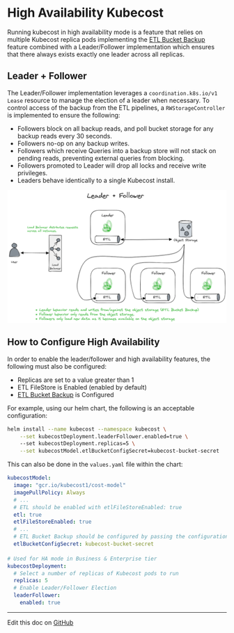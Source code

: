 High Availability Kubecost
==========================

Running kubecost in high availability mode is a feature that relies on multiple Kubecost replica pods implementing the [ETL Bucket Backup](https://raw.githubusercontent.com/kubecost/docs/main/etl-backup.md) feature combined with a Leader/Follower implementation which ensures that there always exists exactly one leader across all replicas. 

## Leader + Follower

The Leader/Follower implementation leverages a `coordination.k8s.io/v1` `Lease` resource to manage the election of a leader when necessary. To control access of the backup from the ETL pipelines, a `RWStorageController` is implemented to ensure the following: 
* Followers block on all backup reads, and poll bucket storage for any backup reads every 30 seconds.
* Followers no-op on any backup writes.
* Followers which receive Queries into a backup store will not stack on pending reads, preventing external queries from blocking.
* Followers promoted to Leader will drop all locks and receive write privileges.
* Leaders behave identically to a single Kubecost install. 

![Leader/Follower](https://raw.githubusercontent.com/kubecost/docs/main/images/leader-follower.png)

## How to Configure High Availability

In order to enable the leader/follower and high availability features, the following must also be configured:
* Replicas are set to a value greater than 1
* ETL FileStore is Enabled (enabled by default)
* [ETL Bucket Backup](https://raw.githubusercontent.com/kubecost/docs/main/etl-backup.md) is Configured

For example, using our helm chart, the following is an acceptable configuration:
```bash
helm install --name kubecost --namespace kubecost \
	--set kubecostDeployment.leaderFollower.enabled=true \ 
	--set kubecostDeployment.replicas=5 \
	--set kubecostModel.etlBucketConfigSecret=kubecost-bucket-secret
```

This can also be done in the `values.yaml` file within the chart: 
```yaml
kubecostModel:
  image: "gcr.io/kubecost1/cost-model"
  imagePullPolicy: Always
  # ... 
  # ETL should be enabled with etlFileStoreEnabled: true 
  etl: true
  etlFileStoreEnabled: true 
  # ...
  # ETL Bucket Backup should be configured by passing the configuration secret name
  etlBucketConfigSecret: kubecost-bucket-secret

# Used for HA mode in Business & Enterprise tier
kubecostDeployment:
  # Select a number of replicas of Kubecost pods to run 
  replicas: 5
  # Enable Leader/Follower Election 
  leaderFollower:
    enabled: true
```

----

Edit this doc on [GitHub](https://github.com/kubecost/docs/blob/main/high-availability.md)

<!--- {"article":"4407601809175","section":"4402829033367","permissiongroup":"1500001277122"} --->
